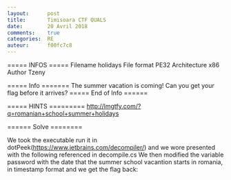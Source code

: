 ```yaml
---
layout:      post
title:       Timisoara CTF QUALS
date:        20 Avril 2018
comments:    true
categories:  RE
auteur:      f00fc7c8
---
```


===== INFOS ===== 
Filename                 holidays
File format              PE32
Architecture             x86
Author                   Tzeny 

===== Info =======
The summer vacation is coming! Can you get your flag before it arrives?
===== End of Info ======


===== HINTS =========
http://lmgtfy.com/?q=romanian+school+summer+holidays

====== Solve ========

We took the executable run it in dotPeek(https://www.jetbrains.com/decompiler/) and we wore presented with the following referenced in decompile.cs
We then modified the variable password with the date that the summer school vacantion starts in romania, in timestamp format and we get the flag back:
